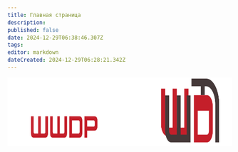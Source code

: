 ```yaml
---
title: Главная страница
description: 
published: false
date: 2024-12-29T06:38:46.307Z
tags: 
editor: markdown
dateCreated: 2024-12-29T06:28:21.342Z
---
```


<img src="/main_page_icons/wwdpwikilogo228.png" height="156px"/>
